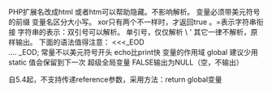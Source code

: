 PHP扩展名改成html 或者htm可以帮助隐藏。不影响解析。
变量必须带美元符号的前缀
变量名区分大小写。
xor只有两个不一样时，才返回true
。=表示字符串衔接
字符串的表示：双引号可以解析。
单引号，仅仅解析  \\     \'   其它一律不解析，原样输出。
下面的语法值得注意：
<<<_EOD   
....
_EOD;
 常量不以美元符号开头
echo比print快
变量的作用域
global  建议少用
static 值会保留到下一次
超级全局变量
FALSE输出为NULL（空，不输出）

自5.4起，不支持传递reference参数，采用方法：return global变量
